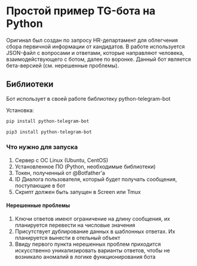 # Простой пример TG-бота на Python

Оригинал был создан по запросу HR-департамент для облегчения сбора первичной информации от кандидатов.
В работе используется JSON-файл с вопросами и ответами, которые направляют человека, взаимодействующего с ботом, далее по воронке.
Данный бот является бета-версией (см. нерешенные проблемы).

## Библиотеки

Бот использует в своей работе библиотеку python-telegram-bot

Установка:

```bash
pip install python-telegram-bot
```
```bash
pip3 install python-telegram-bot
```
### Что нужно для запуска

1. Сервер с ОС Linux (Ubuntu, CentOS)
1. Установленное ПО (Python, необходимые библиотеки)
1. Токен, полученный от @Botfather'а
1. ID Диалога пользователя, который будет получать сообщения, поступающие в бот
1. Скрипт должен быть запущен в Screen или Tmux

#### Нерешенные проблемы
1. Ключи ответов имеют ограничение на длину сообщения, их планируется перевести на числовые значения
1. Присутствует дублирование данных в шаблонных ответах. Их планируется вынести в отельный объект
1. Ввиду первого пункта нерешенных проблем приходится искусственно уникализировать варианты ответов, чтобы не возникало аномалий в логике функционирования бота